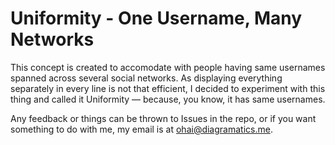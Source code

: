 Uniformity - One Username, Many Networks
========================================

This concept is created to accomodate with people having same usernames spanned across several social networks. As displaying everything separately in every line is not that efficient, I decided to experiment with this thing and called it Uniformity — because, you know, it has same usernames.

Any feedback or things can be thrown to Issues in the repo, or if you want something to do with me, my email is at ohai@diagramatics.me.

